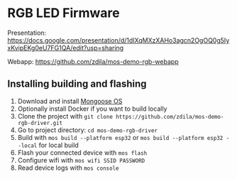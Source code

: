 # RGB LED Firmware

Presentation: https://docs.google.com/presentation/d/1dIXqMXzXAHo3agcn2OgOQ0g5IyxKvipEKg0eU7FG1QA/edit?usp=sharing

Webapp: https://github.com/zdila/mos-demo-rgb-webapp

## Installing building and flashing

1. Download and install [Mongoose OS](https://mongoose-os.com/docs/mongoose-os/quickstart/setup.md)
1. Optionally install Docker if you want to build locally
1. Clone the project with `git clone https://github.com/zdila/mos-demo-rgb-driver.git`
1. Go to project directory: `cd mos-demo-rgb-driver`
1. Build with `mos build --platform esp32` or `mos build --platform esp32 --local` for local build
1. Flash your connected device with `mos flash`
1. Configure wifi with `mos wifi SSID PASSWORD`
1. Read device logs with `mos console`
